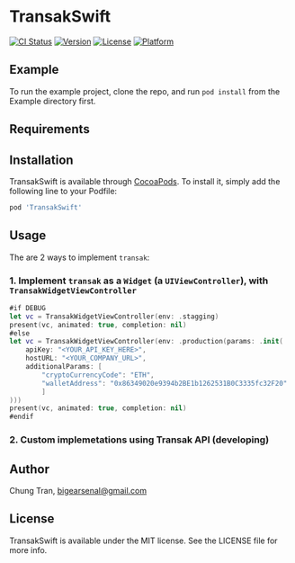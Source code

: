 # TransakSwift

[![CI Status](https://img.shields.io/travis/p2p-org/TransakSwift.svg?style=flat)](https://travis-ci.org/p2p-org/TransakSwift)
[![Version](https://img.shields.io/cocoapods/v/TransakSwift.svg?style=flat)](https://cocoapods.org/pods/TransakSwift)
[![License](https://img.shields.io/cocoapods/l/TransakSwift.svg?style=flat)](https://cocoapods.org/pods/TransakSwift)
[![Platform](https://img.shields.io/cocoapods/p/TransakSwift.svg?style=flat)](https://cocoapods.org/pods/TransakSwift)

## Example

To run the example project, clone the repo, and run `pod install` from the Example directory first.

## Requirements

## Installation

TransakSwift is available through [CocoaPods](https://cocoapods.org). To install
it, simply add the following line to your Podfile:

```ruby
pod 'TransakSwift'
```

## Usage

The are 2 ways to implement `transak`:
### 1. Implement `transak` as a `Widget` (a `UIViewController`), with `TransakWidgetViewController`

```swift
#if DEBUG
let vc = TransakWidgetViewController(env: .stagging)
present(vc, animated: true, completion: nil)
#else
let vc = TransakWidgetViewController(env: .production(params: .init(
    apiKey: "<YOUR_API_KEY_HERE>",
    hostURL: "<YOUR_COMPANY_URL>",
    additionalParams: [
        "cryptoCurrencyCode": "ETH",
        "walletAddress": "0x86349020e9394b2BE1b1262531B0C3335fc32F20"
        ]
)))
present(vc, animated: true, completion: nil)
#endif
```

### 2. Custom implemetations using Transak API (developing)

## Author

Chung Tran, bigearsenal@gmail.com

## License

TransakSwift is available under the MIT license. See the LICENSE file for more info.
